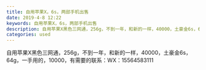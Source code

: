 ```yaml
---
title: 自用苹果X，6s，两部手机出售
date: 2019-4-8 12:22
keywords: 自用苹果X，6s，两部手机出售
description: 自用苹果X黑色三网通，256g，不到一年，和新的一样，40000，土豪金6s，64g，一手用的，10000，有需要的联系：WX：15564583111
categories: used
---
```

<td class="t_f" id="postmessage_3427597">

自用苹果X黑色三网通，256g，不到一年，和新的一样，40000，土豪金6s，64g，一手用的，10000，有需要的联系：WX：15564583111</td>

